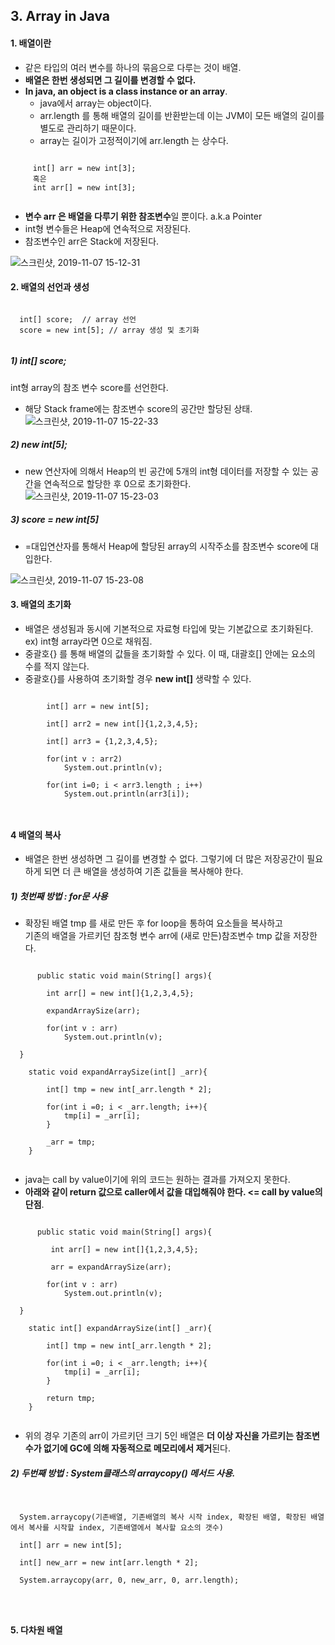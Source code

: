 

## 3. Array in Java


  #### 1. 배열이란
  
  * 같은 타입의 여러 변수를 하나의 묶음으로 다루는 것이 배열.
  * **배열은 한번 생성되면 그 길이를 변경할 수 없다.**
  * **In java, an object is a class instance or an array**.
    - java에서 array는 object이다. 
    - arr.length 를 통해 배열의 길이를 반환받는데 이는 JVM이 모든 배열의 길이를 별도로 관리하기 때문이다.
    - array는 길이가 고정적이기에 arr.length 는 상수다. 
    
   
  <pre><code>  
     int[] arr = new int[3];
     혹은
     int arr[] = new int[3];
  </code></pre>
  
  *  **변수 arr 은 배열을 다루기 위한 참조변수**일 뿐이다. a.k.a Pointer
  * int형 변수들은 Heap에 연속적으로 저장된다.
  * 참조변수인 arr은 Stack에 저장된다.
  
  ![스크린샷, 2019-11-07 15-12-31](https://user-images.githubusercontent.com/34915108/68364378-1eecf780-0171-11ea-8fcf-137391ee1d34.png)

 #### 2. 배열의 선언과 생성
 
  <pre><code>
  int[] score;  // array 선언
  score = new int[5]; // array 생성 및 초기화
  </code></pre>
 
 ##### 1) int[] score;  
  int형 array의 참조 변수 score를 선언한다.  
  * 해당 Stack frame에는 참조변수 score의 공간만 할당된 상태.
  ![스크린샷, 2019-11-07 15-22-33](https://user-images.githubusercontent.com/34915108/68364859-88b9d100-0172-11ea-8cf3-ae0f9636c0d7.png)

##### 2) new int[5];  
  * new 연산자에 의해서 Heap의 빈 공간에 5개의 int형 데이터를 저장할 수 있는 공간을 연속적으로 할당한 후 0으로 초기화한다.
![스크린샷, 2019-11-07 15-23-03](https://user-images.githubusercontent.com/34915108/68364860-89526780-0172-11ea-880f-821b30f476dd.png)

##### 3) score = new int[5]  
 * =대입연산자를 통해서 Heap에 할당된 array의 시작주소를 참조변수 score에 대입한다.
 
![스크린샷, 2019-11-07 15-23-08](https://user-images.githubusercontent.com/34915108/68364863-8a839480-0172-11ea-9881-59ff5cd02941.png)


#### 3. 배열의 초기화 

   * 배열은 생성됨과 동시에 기본적으로 자료형 타입에 맞는 기본값으로 초기화된다. ex) int형 array라면 0으로 채워짐.
   * 중괄호{} 를 통해 배열의 값들을 초기화할 수 있다. 이 때, 대괄호[] 안에는 요소의 수를 적지 않는다.  
   * 중괄호{}를 사용하여 초기화할 경우 **new int[]** 생략할 수 있다.  

 <pre><code>   
        int[] arr = new int[5];

        int[] arr2 = new int[]{1,2,3,4,5};
    
        int[] arr3 = {1,2,3,4,5};

        for(int v : arr2)
            System.out.println(v);
        
        for(int i=0; i < arr3.length ; i++)
            System.out.println(arr3[i]);
        
 </code></pre>



#### 4 배열의 복사

  * 배열은 한번 생성하면 그 길이를 변경할 수 없다. 그렇기에 더 많은 저장공간이 필요하게 되면 더 큰 배열을 생성하여 기존 값들을 복사해야 한다.
  
  
  ##### 1) 첫번째 방법 : for문 사용
  
  * 확장된 배열 tmp 를 새로 만든 후 for loop을 통하여 요소들을 복사하고  
    기존의 배열을 가르키던 참조형 변수 arr에 (새로 만든)참조변수 tmp 값을 저장한다.
    
  
  <pre><code>
      public static void main(String[] args){
      
        int arr[] = new int[]{1,2,3,4,5};
        
        expandArraySize(arr);

        for(int v : arr)
            System.out.println(v);

  }
  
    static void expandArraySize(int[] _arr){
    
        int[] tmp = new int[_arr.length * 2];

        for(int i =0; i < _arr.length; i++){
            tmp[i] = _arr[i];
        }

        _arr = tmp;
    }  
  </code></pre>
  
  * java는 call by value이기에 위의 코드는 원하는 결과를 가져오지 못한다. 
  * **아래와 같이 return 값으로 caller에서 값을 대입해줘야 한다. <= call by value의 단점**.
  
  
  <pre><code>
      public static void main(String[] args){

         int arr[] = new int[]{1,2,3,4,5};
         
         arr = expandArraySize(arr);

        for(int v : arr)
            System.out.println(v);

  }
  
    static int[] expandArraySize(int[] _arr){

        int[] tmp = new int[_arr.length * 2];

        for(int i =0; i < _arr.length; i++){
            tmp[i] = _arr[i];
        }

        return tmp;
    }  
  </code></pre>
  
  * 위의 경우 기존의 arr이 가르키던 크기 5인 배열은 **더 이상 자신을 가르키는 참조변수가 없기에 GC에 의해 자동적으로 메모리에서 제거**된다.
  
  
  ##### 2) 두번째 방법 : System클래스의 arraycopy() 메서드 사용.
  
  
  <pre><code>
  
  System.arraycopy(기존배열, 기존배열의 복사 시작 index, 확장된 배열, 확장된 배열에서 복사를 시작할 index, 기존배열에서 복사할 요소의 갯수)
  
  int[] arr = new int[5];
  
  int[] new_arr = new int[arr.length * 2];
  
  System.arraycopy(arr, 0, new_arr, 0, arr.length);
  
  
  </code></pre>
  
  
  


#### 5. 다차원 배열




